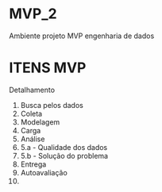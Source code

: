 # MVP_2
Ambiente projeto MVP engenharia de dados

# ITENS MVP
Detalhamento
1. Busca pelos dados
2. Coleta
3. Modelagem
4. Carga
5. Análise
6. 5.a - Qualidade dos dados
7. 5.b - Solução do problema
8. Entrega
9. Autoavaliação
10. 
